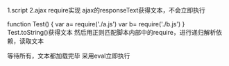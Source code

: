 1.script
2.ajax
require实现
ajax的responseText获得文本，不会立即执行

function Test() {
 var a= require('./a.js')
 var b= require('./b.js')
}
Test.toString()获得文本
然后用正则匹配脚本内部中的require，进行递归解析依赖，读取文本


等待所有，文本都加载完毕
采用eval立即执行